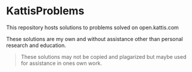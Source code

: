 # KattisProblems

This repository hosts solutions to problems solved on open.kattis.com

These solutions are my own and without assistance other than personal research and education.

>These solutions may not be copied and plagarized but maybe used for assistance in ones own work.
